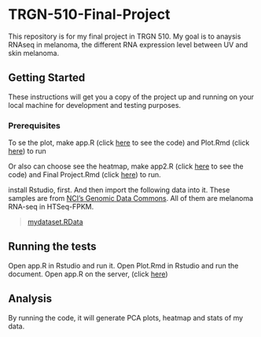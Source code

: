 # TRGN-510-Final-Project

This repository is for my final project in TRGN 510. 
My goal is to anaysis RNAseq in melanoma, the different RNA expression level between UV and skin melanoma.

## Getting Started

These instructions will get you a copy of the project up and running on your local machine for development and testing purposes. 

### Prerequisites

To se the plot, make app.R (click [here](https://github.com/YunchiLi/TRGN-510-Final-Project/blob/master/app.R) to see the code) and Plot.Rmd (click [here](https://github.com/YunchiLi/TRGN-510-Final-Project/blob/master/Plot.Rmd)) to run


Or also can choose see the heatmap, make app2.R (click [here](https://github.com/YunchiLi/TRGN-510-Final-Project/blob/master/app2.R) to see the code) and Final Project.Rmd (click [here](https://github.com/YunchiLi/TRGN-510-Final-Project/blob/master/Final%20Project.Rmd)) to run.

install Rstudio, first. And then import the following data into it. These samples are from [NCI’s Genomic Data Commons](https://portal.gdc.cancer.gov). All of them are melanoma RNA-seq in HTSeq-FPKM.

>[mydataset.RData](https://github.com/YunchiLi/TRGN-510-Final-Project/blob/master/mydataset.RData)



## Running the tests
Open app.R in Rstudio and run it.
Open Plot.Rmd in Rstudio and run the document.
Open app.R on the server, (click [here](http://52.14.202.125:3838/yunchili/finalproject/))

## Analysis

By running the code, it will generate PCA plots, heatmap and stats of my data.
